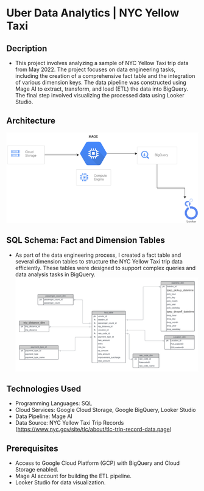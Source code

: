 # Uber Data Analytics | NYC Yellow Taxi
## Decription

- This project involves analyzing a sample of NYC Yellow Taxi trip data from May 2022. The project focuses on data engineering tasks, including the creation of a comprehensive fact table and the integration of various dimension keys. The data pipeline was constructed using Mage AI to extract, transform, and load (ETL) the data into BigQuery. The final step involved visualizing the processed data using Looker Studio.

## Architecture
![Data Visualization](./chart.png)

## SQL Schema: Fact and Dimension Tables

- As part of the data engineering process, I created a fact table and several dimension tables to structure the NYC Yellow Taxi trip data efficiently. These tables were designed to support complex queries and data analysis tasks in BigQuery.
![Data Visualization](./Uber_data.png)

## Technologies Used

- Programming Languages: SQL
- Cloud Services: Google Cloud Storage, Google BigQuery, Looker Studio
- Data Pipeline: Mage AI
- Data Source: NYC Yellow Taxi Trip Records (https://www.nyc.gov/site/tlc/about/tlc-trip-record-data.page)

## Prerequisites

- Access to Google Cloud Platform (GCP) with BigQuery and Cloud Storage enabled.
- Mage AI account for building the ETL pipeline.
- Looker Studio for data visualization.
